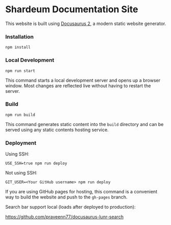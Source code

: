 # Shardeum Documentation Site

This website is built using [Docusaurus 2](https://docusaurus.io/), a modern static website generator.

### Installation

```
npm install
```

### Local Development

```
npm run start
```

This command starts a local development server and opens up a browser window. Most changes are reflected live without having to restart the server.

### Build

```
npm run build
```

This command generates static content into the `build` directory and can be served using any static contents hosting service.

### Deployment

Using SSH:

```
USE_SSH=true npm run deploy
```

Not using SSH:

```
GIT_USER=<Your GitHub username> npm run deploy
```

If you are using GitHub pages for hosting, this command is a convenient way to build the website and push to the `gh-pages` branch.

Search bar support local (loads after deployed to production):

https://github.com/praveenn77/docusaurus-lunr-search
